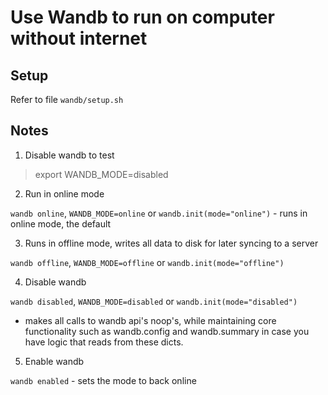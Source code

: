 # Use Wandb to run on computer without internet

## Setup
Refer to file ```wandb/setup.sh```

## Notes
1. Disable wandb to test

> export WANDB_MODE=disabled

2. Run in online mode

```wandb online```, ```WANDB_MODE=online``` or ```wandb.init(mode="online")``` - runs in online mode, the default

3. Runs in offline mode, writes all data to disk for later syncing to a server

```wandb offline```, ```WANDB_MODE=offline``` or ```wandb.init(mode="offline")``` 

4. Disable wandb

```wandb disabled```, ```WANDB_MODE=disabled``` or ````wandb.init(mode="disabled")```` 

- makes all calls to wandb api's noop's, while maintaining core functionality such as wandb.config and wandb.summary in case you have logic that reads from these dicts.

5. Enable wandb

```wandb enabled``` - sets the mode to back online